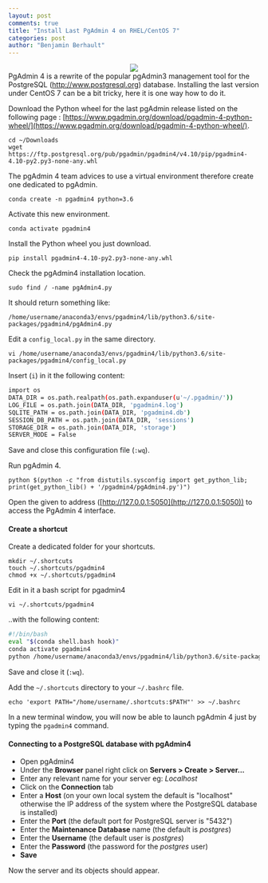 ```yaml
---
layout: post
comments: true
title: "Install Last PgAdmin 4 on RHEL/CentOS 7"
categories: post
author: "Benjamin Berhault"
---
```


<div class="row">
  <div class="col grid s12 m6 l3">
    <center><img src="{{ '/images/pgadmin.png' | relative_url }}" class="responsive-img"></center>
  </div>
  <div class="col grid s12 m6 l9 ">
    PgAdmin 4 is a rewrite of the popular pgAdmin3 management tool for the PostgreSQL (<a href="http://www.postgresql.org">http://www.postgresql.org</a>) database. Installing the last version under CentOS 7 can be a bit tricky, here it is one way how to do it.
  </div>
</div>

Download the Python wheel for the last pgAdmin release listed on the following page : [https://www.pgadmin.org/download/pgadmin-4-python-wheel/](https://www.pgadmin.org/download/pgadmin-4-python-wheel/).
```console
cd ~/Downloads
wget https://ftp.postgresql.org/pub/pgadmin/pgadmin4/v4.10/pip/pgadmin4-4.10-py2.py3-none-any.whl
```

The pgAdmin 4 team advices to use a virtual environment therefore create one dedicated to pgAdmin.
```console
conda create -n pgadmin4 python=3.6
```

Activate this new environment.
```console
conda activate pgadmin4
```

Install the Python wheel you just download.
```console
pip install pgadmin4-4.10-py2.py3-none-any.whl
```

Check the pgAdmin4 installation location.
```console
sudo find / -name pgAdmin4.py
```

It should return something like:
```console
/home/username/anaconda3/envs/pgadmin4/lib/python3.6/site-packages/pgadmin4/pgAdmin4.py
```

Edit a `config_local.py` in the same directory.
```console
vi /home/username/anaconda3/envs/pgadmin4/lib/python3.6/site-packages/pgadmin4/config_local.py
```

Insert (`i`) in it the following content: 
```bash
import os
DATA_DIR = os.path.realpath(os.path.expanduser(u'~/.pgadmin/'))
LOG_FILE = os.path.join(DATA_DIR, 'pgadmin4.log')
SQLITE_PATH = os.path.join(DATA_DIR, 'pgadmin4.db')
SESSION_DB_PATH = os.path.join(DATA_DIR, 'sessions') 
STORAGE_DIR = os.path.join(DATA_DIR, 'storage')
SERVER_MODE = False
```

Save and close this configuration file (`:wq`).

Run pgAdmin 4.
```console
python $(python -c "from distutils.sysconfig import get_python_lib; print(get_python_lib() + '/pgadmin4/pgAdmin4.py')")
```

Open the given to address ([http://127.0.0.1:5050](http://127.0.0.1:5050)) to access the PgAdmin 4 interface.

#### Create a shortcut

Create a dedicated folder for your shortcuts.
```console
mkdir ~/.shortcuts
touch ~/.shortcuts/pgadmin4
chmod +x ~/.shortcuts/pgadmin4
```

Edit in it a bash script for pgadmin4 
```console
vi ~/.shortcuts/pgadmin4
```

..with the following content: 
```bash
#!/bin/bash
eval "$(conda shell.bash hook)"
conda activate pgadmin4
python /home/username/anaconda3/envs/pgadmin4/lib/python3.6/site-packages/pgadmin4/pgAdmin4.py
```

Save and close it (`:wq`).

Add the `~/.shortcuts` directory to your `~/.bashrc` file.
```console
echo 'export PATH="/home/username/.shortcuts:$PATH"' >> ~/.bashrc
```

In a new terminal window, you will now be able to launch pgAdmin 4 just by typing the `pgadmin4` command.


#### Connecting to a PostgreSQL database with pgAdmin4

* Open pgAdmin4
* Under the **Browser** panel right click on **Servers > Create > Server...** 
* Enter any relevant name for your server eg: *Localhost*
* Click on the **Connection** tab
* Enter a **Host** (on your own local system the default is "localhost" otherwise the IP address of the system where the PostgreSQL database is installed)
* Enter the **Port** (the default port for PostgreSQL server is "5432")
* Enter the **Maintenance Database** name (the default is *postgres*)
* Enter the **Username** (the default user is *postgres*)
* Enter the **Password** (the password for the *postgres* user)
* **Save**

Now the server and its objects should appear.
